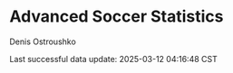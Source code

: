 # Advanced Soccer Statistics
Denis Ostroushko

<!-- gfm -->

Last successful data update: 2025-03-12 04:16:48 CST
